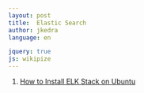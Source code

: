```yaml
---
layout: post
title:  Elastic Search
author: jkedra
language: en

jquery: true
js: wikipize
---
```


1. [How to Install ELK Stack on Ubuntu][1]

[1]: https://www.digitalocean.com/community/tutorials/how-to-install-elasticsearch-logstash-and-kibana-elk-stack-on-ubuntu-14-04
